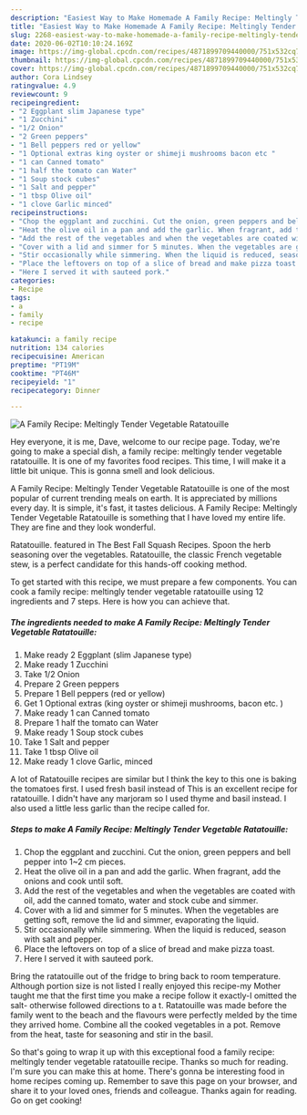 ```yaml
---
description: "Easiest Way to Make Homemade A Family Recipe: Meltingly Tender Vegetable Ratatouille"
title: "Easiest Way to Make Homemade A Family Recipe: Meltingly Tender Vegetable Ratatouille"
slug: 2268-easiest-way-to-make-homemade-a-family-recipe-meltingly-tender-vegetable-ratatouille
date: 2020-06-02T10:10:24.169Z
image: https://img-global.cpcdn.com/recipes/4871899709440000/751x532cq70/a-family-recipe-meltingly-tender-vegetable-ratatouille-recipe-main-photo.jpg
thumbnail: https://img-global.cpcdn.com/recipes/4871899709440000/751x532cq70/a-family-recipe-meltingly-tender-vegetable-ratatouille-recipe-main-photo.jpg
cover: https://img-global.cpcdn.com/recipes/4871899709440000/751x532cq70/a-family-recipe-meltingly-tender-vegetable-ratatouille-recipe-main-photo.jpg
author: Cora Lindsey
ratingvalue: 4.9
reviewcount: 9
recipeingredient:
- "2 Eggplant slim Japanese type"
- "1 Zucchini"
- "1/2 Onion"
- "2 Green peppers"
- "1 Bell peppers red or yellow"
- "1 Optional extras king oyster or shimeji mushrooms bacon etc "
- "1 can Canned tomato"
- "1 half the tomato can Water"
- "1 Soup stock cubes"
- "1 Salt and pepper"
- "1 tbsp Olive oil"
- "1 clove Garlic minced"
recipeinstructions:
- "Chop the eggplant and zucchini. Cut the onion, green peppers and bell pepper into 1~2 cm pieces."
- "Heat the olive oil in a pan and add the garlic. When fragrant, add the onions and cook until soft."
- "Add the rest of the vegetables and when the vegetables are coated with oil, add the canned tomato, water and stock cube and simmer."
- "Cover with a lid and simmer for 5 minutes. When the vegetables are getting soft, remove the lid and simmer, evaporating the liquid."
- "Stir occasionally while simmering. When the liquid is reduced, season with salt and pepper."
- "Place the leftovers on top of a slice of bread and make pizza toast."
- "Here I served it with sauteed pork."
categories:
- Recipe
tags:
- a
- family
- recipe

katakunci: a family recipe 
nutrition: 134 calories
recipecuisine: American
preptime: "PT19M"
cooktime: "PT46M"
recipeyield: "1"
recipecategory: Dinner

---
```



![A Family Recipe: Meltingly Tender Vegetable Ratatouille](https://img-global.cpcdn.com/recipes/4871899709440000/751x532cq70/a-family-recipe-meltingly-tender-vegetable-ratatouille-recipe-main-photo.jpg)

Hey everyone, it is me, Dave, welcome to our recipe page. Today, we're going to make a special dish, a family recipe: meltingly tender vegetable ratatouille. It is one of my favorites food recipes. This time, I will make it a little bit unique. This is gonna smell and look delicious.

A Family Recipe: Meltingly Tender Vegetable Ratatouille is one of the most popular of current trending meals on earth. It is appreciated by millions every day. It is simple, it's fast, it tastes delicious. A Family Recipe: Meltingly Tender Vegetable Ratatouille is something that I have loved my entire life. They are fine and they look wonderful.

Ratatouille. featured in The Best Fall Squash Recipes. Spoon the herb seasoning over the vegetables. Ratatouille, the classic French vegetable stew, is a perfect candidate for this hands-off cooking method.


To get started with this recipe, we must prepare a few components. You can cook a family recipe: meltingly tender vegetable ratatouille using 12 ingredients and 7 steps. Here is how you can achieve that.

<!--inarticleads1-->

##### The ingredients needed to make A Family Recipe: Meltingly Tender Vegetable Ratatouille:

1. Make ready 2 Eggplant (slim Japanese type)
1. Make ready 1 Zucchini
1. Take 1/2 Onion
1. Prepare 2 Green peppers
1. Prepare 1 Bell peppers (red or yellow)
1. Get 1 Optional extras (king oyster or shimeji mushrooms, bacon etc. )
1. Make ready 1 can Canned tomato
1. Prepare 1 half the tomato can Water
1. Make ready 1 Soup stock cubes
1. Take 1 Salt and pepper
1. Take 1 tbsp Olive oil
1. Make ready 1 clove Garlic, minced


A lot of Ratatouille recipes are similar but I think the key to this one is baking the tomatoes first. I used fresh basil instead of This is an excellent recipe for ratatouille. I didn&#39;t have any marjoram so I used thyme and basil instead. I also used a little less garlic than the recipe called for. 

<!--inarticleads2-->

##### Steps to make A Family Recipe: Meltingly Tender Vegetable Ratatouille:

1. Chop the eggplant and zucchini. Cut the onion, green peppers and bell pepper into 1~2 cm pieces.
1. Heat the olive oil in a pan and add the garlic. When fragrant, add the onions and cook until soft.
1. Add the rest of the vegetables and when the vegetables are coated with oil, add the canned tomato, water and stock cube and simmer.
1. Cover with a lid and simmer for 5 minutes. When the vegetables are getting soft, remove the lid and simmer, evaporating the liquid.
1. Stir occasionally while simmering. When the liquid is reduced, season with salt and pepper.
1. Place the leftovers on top of a slice of bread and make pizza toast.
1. Here I served it with sauteed pork.


Bring the ratatouille out of the fridge to bring back to room temperature. Although portion size is not listed I really enjoyed this recipe-my Mother taught me that the first time you make a recipe follow it exactly-I omitted the salt- otherwise followed directions to a t. Ratatouille was made before the family went to the beach and the flavours were perfectly melded by the time they arrived home. Combine all the cooked vegetables in a pot. Remove from the heat, taste for seasoning and stir in the basil. 

So that's going to wrap it up with this exceptional food a family recipe: meltingly tender vegetable ratatouille recipe. Thanks so much for reading. I'm sure you can make this at home. There's gonna be interesting food in home recipes coming up. Remember to save this page on your browser, and share it to your loved ones, friends and colleague. Thanks again for reading. Go on get cooking!

